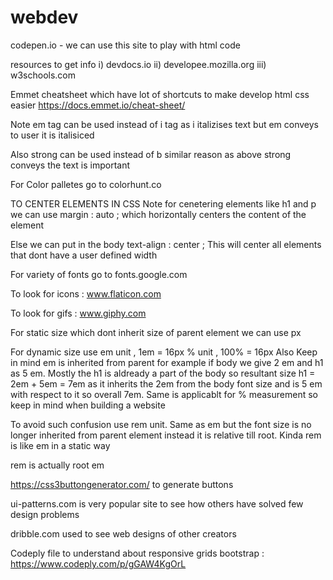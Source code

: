 # webdev
codepen.io - we can use this site to play with html code

resources to get info
i) devdocs.io
ii) developee.mozilla.org
iii) w3schools.com

Emmet cheatsheet which have lot of shortcuts to make develop html css easier
https://docs.emmet.io/cheat-sheet/


Note em tag can be used instead of i tag as i italizises text but em conveys to user it is italisiced
  
Also strong can be used instead of b similar reason as above strong conveys the text is important

For Color palletes go to  colorhunt.co


TO CENTER ELEMENTS IN CSS
Note for cenetering elements like h1 and p we can use margin : auto ; which horizontally centers the content of the element

Else we can put in the body text-align : center ; This will center all elements that dont have a user defined width

For variety of fonts go to fonts.google.com

To look for icons : www.flaticon.com

To look for gifs : www.giphy.com

For static size which dont inherit size of parent element we can use px

For dynamic size use em unit , 1em = 16px
                      % unit , 100% = 16px
Also Keep in mind em is inherited from parent for example if body we give 2 em and h1 as 5 em. Mostly the h1 is aldready a part of the body so resultant size h1 = 2em + 5em = 7em as it inherits the 2em from the body font size and is 5 em with respect to it so overall 7em. Same is applicablt for % measurement so keep in  mind when building a website

To avoid such confusion use rem unit. Same as em but the font size is no longer inherited from parent element instead it is relative till root. Kinda rem is like em in a static way

rem is actually root em

https://css3buttongenerator.com/ to generate buttons

ui-patterns.com is very popular site to see how others have solved few design problems

dribble.com used to see web designs of other creators

Codeply file to understand about responsive grids bootstrap : https://www.codeply.com/p/gGAW4KgOrL
